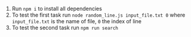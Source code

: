 1. Run `npm i` to install all dependencies 
2. To test the first task run `node random_line.js input_file.txt 0`
where `input_file.txt` is the name of file, `0` the index of line
3. To test the second task run `npm run search`

